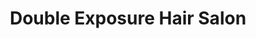 ---
title: "Double Exposure Hair Salon"
url: /owings-mills/double-exposure-hair-salon/
shop: Friseur
---